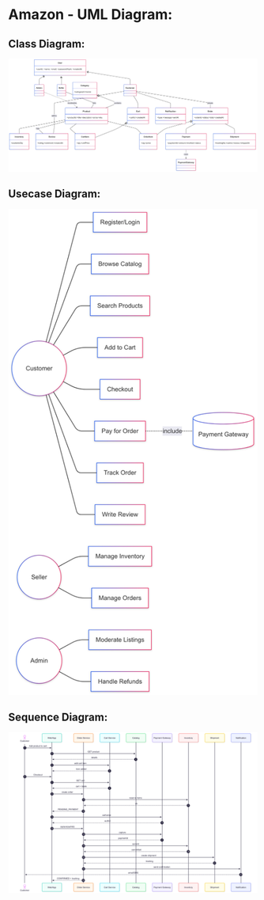 # Amazon - UML Diagram:

## Class Diagram:
![class diagram](class.jpg.png)

## Usecase Diagram:
![usecase diagram](usercase.jpg.png)

## Sequence Diagram:
![sequence diagram](sequence.jpg.png)
